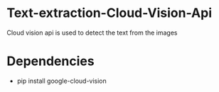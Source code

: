 # Text-extraction-Cloud-Vision-Api
 Cloud vision api is used to detect the text from the images
 
# Dependencies
* pip install google-cloud-vision
